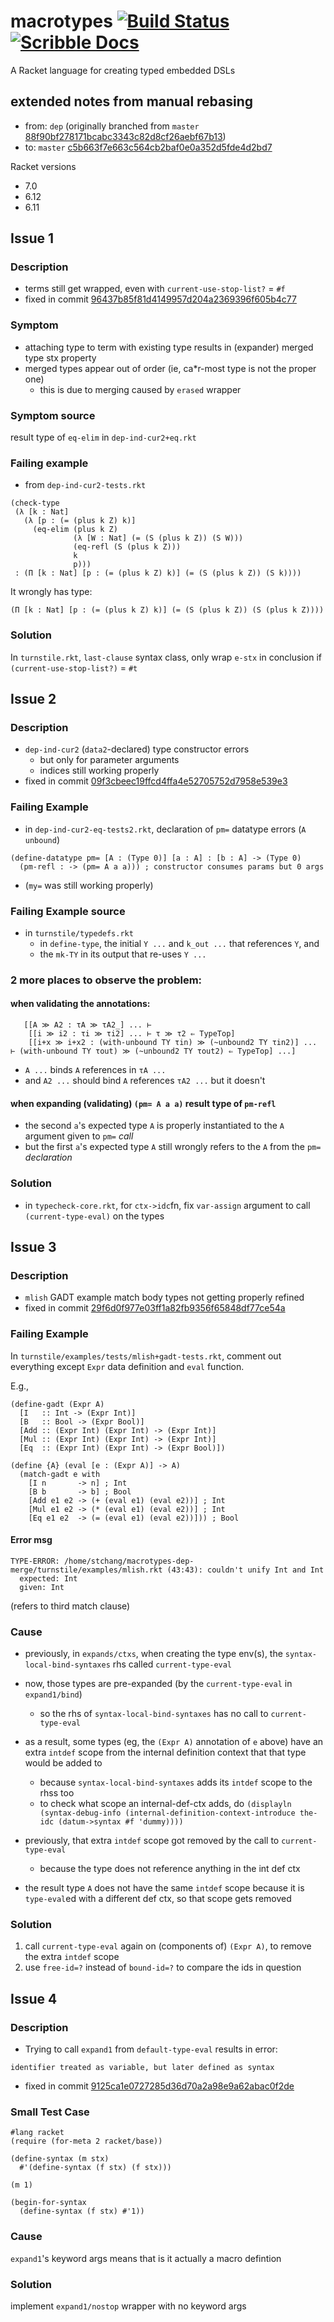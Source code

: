 # macrotypes [![Build Status](https://travis-ci.org/stchang/macrotypes.svg?branch=master)](https://travis-ci.org/stchang/macrotypes) [![Scribble Docs](https://img.shields.io/badge/Docs-Scribble%20-blue.svg)](http://docs.racket-lang.org/turnstile/index.html)

A Racket language for creating typed embedded DSLs

## extended notes from manual rebasing

- from: `dep` (originally branched from `master` [88f90bf278171bcabc3343c82d8cf26aebf67b13](https://github.com/stchang/macrotypes/commit/88f90bf278171bcabc3343c82d8cf26aebf67b13))
- to: `master` [c5b663f7e663c564cb2baf0e0a352d5fde4d2bd7](https://github.com/stchang/macrotypes/commit/c5b663f7e663c564cb2baf0e0a352d5fde4d2bd7)

Racket versions
- 7.0
- 6.12
- 6.11

## Issue 1

### Description
- terms still get wrapped, even with `current-use-stop-list?` = `#f`
- fixed in commit [96437b85f81d4149957d204a2369396f605b4c77](https://github.com/stchang/macrotypes/commit/96437b85f81d4149957d204a2369396f605b4c77)

### Symptom
- attaching type to term with existing type results in (expander) merged type stx property
- merged types appear out of order (ie, ca*r-most type is not the proper one)
  - this is due to merging caused by `erased` wrapper

### Symptom source
result type of `eq-elim` in `dep-ind-cur2+eq.rkt`

### Failing example
- from `dep-ind-cur2-tests.rkt`

```racket
(check-type
 (λ [k : Nat]
   (λ [p : (= (plus k Z) k)]
     (eq-elim (plus k Z)
              (λ [W : Nat] (= (S (plus k Z)) (S W)))
              (eq-refl (S (plus k Z)))
              k
              p)))
 : (Π [k : Nat] [p : (= (plus k Z) k)] (= (S (plus k Z)) (S k))))
 ```

It wrongly has type:
```
(Π [k : Nat] [p : (= (plus k Z) k)] (= (S (plus k Z)) (S (plus k Z))))
```

### Solution
In `turnstile.rkt`, `last-clause` syntax class, only wrap `e-stx` in conclusion if `(current-use-stop-list?)` = `#t`

## Issue 2

### Description
- `dep-ind-cur2` (`data2`-declared) type constructor errors
  - but only for parameter arguments
  - indices still working properly
- fixed in commit [09f3cbeec19ffcd4ffa4e52705752d7958e539e3](https://github.com/stchang/macrotypes/commit/09f3cbeec19ffcd4ffa4e52705752d7958e539e3)

### Failing Example
- in `dep-ind-cur2-eq-tests2.rkt`, declaration of `pm=` datatype errors (`A unbound`)
  
```racket
(define-datatype pm= [A : (Type 0)] [a : A] : [b : A] -> (Type 0)
  (pm-refl : -> (pm= A a a))) ; constructor consumes params but 0 args
```
- (`my=` was still working properly)

### Failing Example source
- in `turnstile/typedefs.rkt`
  - in `define-type`, the initial `Y ...` and `k_out ...` that references `Y`, and
  - the `mk-TY` in its output that re-uses `Y ...`

### 2 more places to observe the problem:
#### when validating the annotations:

```racket
   [[A ≫ A2 : τA ≫ τA2_] ... ⊢
    [[i ≫ i2 : τi ≫ τi2] ... ⊢ τ ≫ τ2 ⇐ TypeTop]
    [[i+x ≫ i+x2 : (with-unbound TY τin) ≫ (~unbound2 TY τin2)] ... ⊢ (with-unbound TY τout) ≫ (~unbound2 TY τout2) ⇐ TypeTop] ...]
```

- `A ...` binds `A` references in `τA ...`
- and `A2 ...` should bind `A` references `τA2 ...` but it doesn't

#### when expanding (validating) `(pm= A a a)` result type of `pm-refl`
- the second `a`'s expected type `A` is properly instantiated to the `A` argument given to `pm=` *call*
- but the first `a`'s expected type `A` still wrongly refers to the `A` from the `pm=` *declaration*

### Solution
- in `typecheck-core.rkt`, for `ctx->idc`fn, fix `var-assign` argument to call `(current-type-eval)` on the types

## Issue 3

### Description
- `mlish` GADT example match body types not getting properly refined
- fixed in commit [29f6d0f977e03ff1a82fb9356f65848df77ce54a](https://github.com/stchang/macrotypes/commit/29f6d0f977e03ff1a82fb9356f65848df77ce54a)

### Failing Example

In `turnstile/examples/tests/mlish+gadt-tests.rkt`, comment out
everything except `Expr` data definition and `eval` function.

E.g.,
```racket
(define-gadt (Expr A)
  [I   :: Int -> (Expr Int)]
  [B   :: Bool -> (Expr Bool)]
  [Add :: (Expr Int) (Expr Int) -> (Expr Int)]
  [Mul :: (Expr Int) (Expr Int) -> (Expr Int)]
  [Eq  :: (Expr Int) (Expr Int) -> (Expr Bool)])

(define {A} (eval [e : (Expr A)] -> A)
  (match-gadt e with
    [I n       -> n] ; Int
    [B b       -> b] ; Bool
    [Add e1 e2 -> (+ (eval e1) (eval e2))] ; Int
    [Mul e1 e2 -> (* (eval e1) (eval e2))] ; Int
    [Eq e1 e2  -> (= (eval e1) (eval e2))])) ; Bool
```

#### Error msg

```racket
TYPE-ERROR: /home/stchang/macrotypes-dep-merge/turnstile/examples/mlish.rkt (43:43): couldn't unify Int and Int
  expected: Int
  given: Int
```

(refers to third match clause)

### Cause
- previously, in `expands/ctxs`, when creating the type env(s), the `syntax-local-bind-syntaxes` rhs called `current-type-eval`
- now, those types are pre-expanded (by the `current-type-eval` in `expand1/bind`)
  - so the rhs of `syntax-local-bind-syntaxes` has no call to `current-type-eval`
- as a result, some types (eg, the `(Expr A)` annotation of `e` above)
  have an extra `intdef` scope from the internal definition context that that type would be added to
  - because `syntax-local-bind-syntaxes` adds its `intdef` scope to the rhss too
  - to check what scope an internal-def-ctx adds, do `(displayln (syntax-debug-info (internal-definition-context-introduce the-idc (datum->syntax #f 'dummy))))`
- previously, that extra `intdef` scope got removed by the call to `current-type-eval`
  - because the type does not reference anything in the int def ctx
  
- the result type `A` does not have the same `intdef` scope because it is `type-eval`ed with a different def ctx, so that scope gets removed

### Solution

1. call `current-type-eval` again on (components of) `(Expr A)`, to remove the extra `intdef` scope
2. use `free-id=?` instead of `bound-id=?` to compare the ids in question

## Issue 4

### Description

- Trying to call `expand1` from `default-type-eval` results in error:
```
identifier treated as variable, but later defined as syntax
```
- fixed in commit [9125ca1e0727285d36d70a2a98e9a62abac0f2de](https://github.com/stchang/macrotypes/commit/9125ca1e0727285d36d70a2a98e9a62abac0f2de)

### Small Test Case

```racket
#lang racket
(require (for-meta 2 racket/base))

(define-syntax (m stx)
  #'(define-syntax (f stx) (f stx)))

(m 1)

(begin-for-syntax
  (define-syntax (f stx) #'1))
```

### Cause

`expand1`'s keyword args means that is it actually a macro defintion

### Solution

implement `expand1/nostop` wrapper with no keyword args
